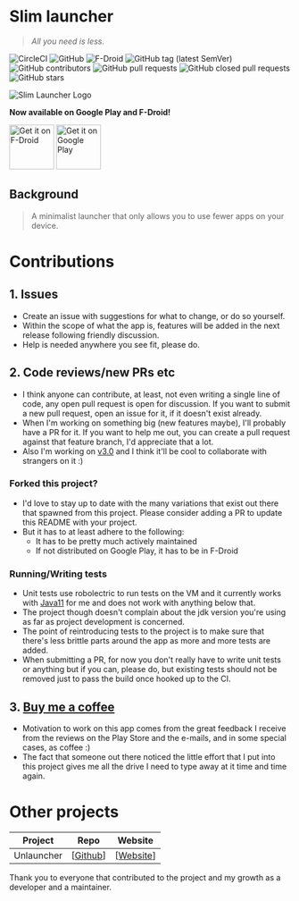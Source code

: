 # Slim launcher
> _All you need is less._

![CircleCI](https://img.shields.io/circleci/build/github/sduduzog/slim-launcher?style=plastic)
![GitHub](https://img.shields.io/github/license/sduduzog/slim-launcher.svg?style=plastic)
![F-Droid](https://img.shields.io/f-droid/v/com.sduduzog.slimlauncher.svg?style=plastic)
![GitHub tag (latest SemVer)](https://img.shields.io/github/tag/sduduzog/slim-launcher.svg?style=plastic)
![GitHub contributors](https://img.shields.io/github/contributors/sduduzog/slim-launcher?style=plastic)
![GitHub pull requests](https://img.shields.io/github/issues-pr/sduduzog/slim-launcher?style=plastic)
![GitHub closed pull requests](https://img.shields.io/github/issues-pr-closed/sduduzog/slim-launcher?style=plastic)
![GitHub stars](https://img.shields.io/github/stars/sduduzog/slim-launcher.svg?style=social)

![Slim Launcher Logo](docs/assets/slim-logo.jpg)

**Now available on Google Play and F-Droid!**

[<img src="https://f-droid.org/badge/get-it-on.png"
     alt="Get it on F-Droid"
     height="80">](https://f-droid.org/packages/com.sduduzog.slimlauncher/)
[<img src="https://play.google.com/intl/en_us/badges/images/generic/en-play-badge.png"
     alt="Get it on Google Play"
     height="80">](https://play.google.com/store/apps/details?id=com.sduduzog.slimlauncher)

## Background
>A minimalist launcher that only allows you to use fewer apps on your device.

# Contributions


## 1. Issues
-  Create an issue with suggestions for what to change, or do so yourself.
- Within the scope of what the app is, features will be added in the next release following friendly discussion.
- Help is needed anywhere you see fit, please do.

## 2. Code reviews/new PRs etc
- I think anyone can contribute, at least, not even writing a single line of code, any open pull request is open for discussion. If you want to submit a new pull request, open an issue for it, 
if it doesn't exist already. 
- When I'm working on something big (new features maybe), I'll probably have a PR for it. If you want to help me out, you can create a pull request against that feature branch, I'd appreciate that a lot.
- Also I'm working on [v3.0](https://github.com/sduduzog/slim-launcher/pull/98) and I think it'll be cool to collaborate with strangers on it :)

### Forked this project?
- I'd love to stay up to date with the many variations that exist out there that spawned from this project. Please consider adding a PR to update this README with your project.
- But it has to at least adhere to the following:
  - It has to be pretty much actively maintained
  - If not distributed on Google Play, it has to be in F-Droid

### Running/Writing tests
- Unit tests use robolectric to run tests on the VM and it currently works with [Java11](https://adoptopenjdk.net/releases.html) for me and does not work with anything below that.
- The project though doesn't complain about the jdk version you're using as far as project development is concerned.
- The point of reintroducing tests to the project is to make sure that there's less brittle parts around the app as more and more tests are added.
- When submitting a PR, for now you don't really have to write unit tests or anything but if you can, please do, but existing tests should not be removed just to pass the build once hooked up to the CI.

## 3. [Buy me a coffee](https://buymeacoff.ee/sduduzog)
- Motivation to work on this app comes from the great feedback I receive from the reviews on the Play Store and the e-mails, and in some special cases, as coffee :)
- The fact that someone out there noticed the little effort that I put into this project gives me all the drive I need to type away at it time and time again.

# Other projects
| Project             | Repo                         | Website                      |
| ------------------- | ---------------------------- | ---------------------------- |
| Unlauncher          | [[Github][unlauncher-repo]]  | [[Website][unlauncher-site]] |

[unlauncher-repo]: https://github.com/jkuester/unlauncher
[unlauncher-site]: https://jkuester.github.io/unlauncher/

Thank you to everyone that contributed to the project and my growth as a developer and a maintainer.
